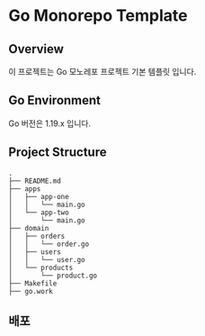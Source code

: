 # Go Monorepo Template 

## Overview
이 프로젝트는 Go 모노레포 프로젝트 기본 템플릿 입니다. 

## Go Environment
Go 버전은 1.19.x 입니다.

## Project Structure
```
.
├── README.md
├── apps
│   ├── app-one
│   │   └── main.go
│   └── app-two
│       └── main.go
├── domain
│   ├── orders
│   │   └── order.go
│   ├── users
│   │   └── user.go
│   └── products
│       └── product.go
├── Makefile
├── go.work

```

## 배포 


